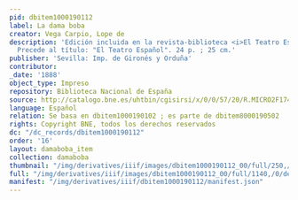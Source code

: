 ```yaml
---
pid: dbitem1000190112
label: La dama boba
creator: Vega Carpio, Lope de
description: 'Edición incluida en la revista-biblioteca <i>El Teatro Español</i>.
  Precede al título: "El Teatro Español". 24 p. ; 25 cm.'
publisher: 'Sevilla: Imp. de Gironés y Orduña'
contributor:
_date: '1888'
object_type: Impreso
repository: Biblioteca Nacional de España
source: http://catalogo.bne.es/uhtbin/cgisirsi/x/0/0/57/20/R.MICRO2F17479/0/X1105242312?user_id=WEBSERVER
language: Español
relation: Se basa en dbitem1000190102 ; es parte de dbitem8000190502
rights: Copyright BNE, todos los derechos reservados
dc: "/dc_records/dbitem1000190112"
order: '16'
layout: damaboba_item
collection: damaboba
thumbnail: "/img/derivatives/iiif/images/dbitem1000190112_00/full/250,/0/default.jpg"
full: "/img/derivatives/iiif/images/dbitem1000190112_00/full/1140,/0/default.jpg"
manifest: "/img/derivatives/iiif/dbitem1000190112/manifest.json"
---
```

